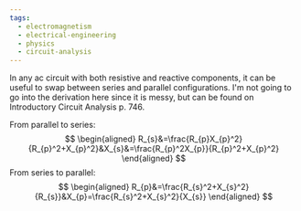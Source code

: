 ```yaml
---
tags:
  - electromagnetism
  - electrical-engineering
  - physics
  - circuit-analysis
---
```

In any ac circuit with both resistive and reactive components, it can be useful to swap between series and parallel configurations. I'm not going to go into the derivation here since it is messy, but can be found on Introductory Circuit Analysis p. 746. 

From parallel to series:
$$
\begin{aligned}
R_{s}&=\frac{R_{p}X_{p}^2}{R_{p}^2+X_{p}^2}&X_{s}&=\frac{R_{p}^2X_{p}}{R_{p}^2+X_{p}^2}
\end{aligned}
$$
From series to parallel:
$$
\begin{aligned}
R_{p}&=\frac{R_{s}^2+X_{s}^2}{R_{s}}&X_{p}=\frac{R_{s}^2+X_{s}^2}{X_{s}}
\end{aligned}
$$
